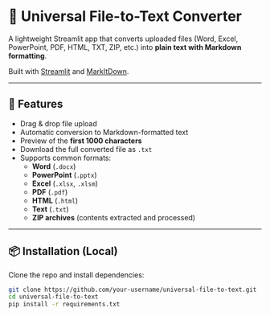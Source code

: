 

# 📄 Universal File-to-Text Converter

A lightweight Streamlit app that converts uploaded files (Word, Excel, PowerPoint, PDF, HTML, TXT, ZIP, etc.) into **plain text with Markdown formatting**.  

Built with [Streamlit](https://streamlit.io/) and [MarkItDown](https://pypi.org/project/markitdown/).

---

## 🚀 Features
- Drag & drop file upload  
- Automatic conversion to Markdown-formatted text  
- Preview of the **first 1000 characters**  
- Download the full converted file as `.txt`  
- Supports common formats:
  - **Word** (`.docx`)
  - **PowerPoint** (`.pptx`)
  - **Excel** (`.xlsx`, `.xlsm`)
  - **PDF** (`.pdf`)
  - **HTML** (`.html`)
  - **Text** (`.txt`)
  - **ZIP archives** (contents extracted and processed)

---

## 📦 Installation (Local)

Clone the repo and install dependencies:

```bash
git clone https://github.com/your-username/universal-file-to-text.git
cd universal-file-to-text
pip install -r requirements.txt
